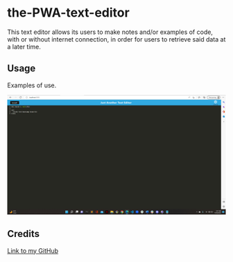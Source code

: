 # the-PWA-text-editor

This text editor allows its users to make notes and/or examples of code, with or without internet connection, in order for users to retrieve said data at a later time.


## Usage

Examples of use. 


![snapshot](./utils/Screenshot%20(157).png)



## Credits

[Link to my GitHub](https://github.com/davjhall)
